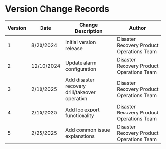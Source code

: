 # Version Change Records

| Version | Date       | Change Description                             | Author                                |
|----|------------|-------------------------------------------------|----------------------------------------|
| 1  | 8/20/2024  | Initial version release                         | Disaster Recovery Product Operations Team |
| 2  | 12/10/2024 | Update alarm configuration                      | Disaster Recovery Product Operations Team |
| 3  | 2/10/2025  | Add disaster recovery drill/takeover operation  | Disaster Recovery Product Operations Team |
| 4  | 2/15/2025  | Add log export functionality                    | Disaster Recovery Product Operations Team |
| 5  | 2/25/2025  | Add common issue explanations                   | Disaster Recovery Product Operations Team |